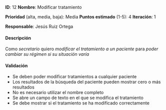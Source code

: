 **ID**: 12
**Nombre**: Modificar tratamiento

**Prioridad** (alta, media, baja): Media
**Puntos estimado** (1-5): 4
**Iteración**: 1

**Responsable**: Jesús Ruiz Ortega

#### Descripción

Como *secretario* quiero *modificar el tratamiento a un paciente* para *poder cambiar su régimen si su situación varía*
#### Validación

* Se deben poder modificar tratamientos a cualquier paciente
* Los resultados de la búsqueda del paciente pueden mostrar cero o más resultados
* No es necesario utilizar el nombre completo
* Se abre un campo de texto en el que se modifica el tratamiento
* Se debe mostrar si el tratamiento se ha modificado correctamente

